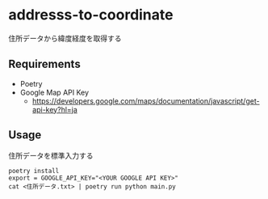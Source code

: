 # addresss-to-coordinate
住所データから緯度経度を取得する

## Requirements
- Poetry
- Google Map API Key
    - https://developers.google.com/maps/documentation/javascript/get-api-key?hl=ja

## Usage
住所データを標準入力する

```
poetry install
export = GOOGLE_API_KEY="<YOUR GOOGLE API KEY>"
cat <住所データ.txt> | poetry run python main.py
```
